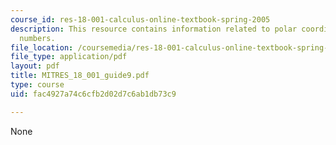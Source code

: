 ```yaml
---
course_id: res-18-001-calculus-online-textbook-spring-2005
description: This resource contains information related to polar coordinates and complex
  numbers.
file_location: /coursemedia/res-18-001-calculus-online-textbook-spring-2005/fac4927a74c6cfb2d02d7c6ab1db73c9_MITRES_18_001_guide9.pdf
file_type: application/pdf
layout: pdf
title: MITRES_18_001_guide9.pdf
type: course
uid: fac4927a74c6cfb2d02d7c6ab1db73c9

---
```

None